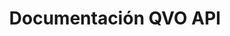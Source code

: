---
title: Documentación QVO API

language_tabs:
  - shell: cURL
  - ruby: Ruby
  - javascript: Node.js
  - python: Python

toc_footers:
  - <a href='mailto:dev@qvo.cl'>Obtén tu llave de accesso</a>
  - <a href='http://qvo.cl'>Página principal de QVO</a>

includes:
  - intro
  - auth
  - errors
  - pagination
  - webhooks
  
  - customers
  - cards
  - plans
  - subscriptions
  - transactions
  - withdrawals
  - events

  - webpay_plus
  
search: true
---
